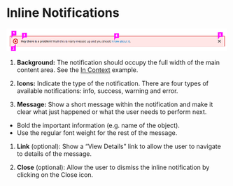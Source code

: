 # Inline Notifications

![Inline Notifications with callouts](img/inline-notifications-callout.png)

1. **Background:** The notification should occupy the full width of the main content area. See the [In Context](https://www.patternfly.org/pattern-library/communication/inline-notifications) example.

1. **Icons:** Indicate the type of the notification. There are four types of available notifications: info, success, warning and error.

1. **Message:** Show a short message within the notification and make it clear what just happened or what the user needs to perform next.
  - Bold the important information (e.g. name of the object).
  - Use the regular font weight for the rest of the message.

1. **Link** (optional): Show a “View Details” link to allow the user to navigate to details of the message.

1. **Close** (optional): Allow the user to dismiss the inline notification by clicking on the Close icon.
